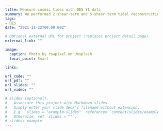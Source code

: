 ```yaml
---
title: Measure cosmic tides with DES Y1 data
summary: We performed 2-shear-term and 5-shear-term tidal reconstruction in red shift space with six independent catalogs produced by N-body simulation and soft mass cut. The cross correlation coefficient, propagator and noise power are used to quantify the results of two tidal reconstruction algorithms in red shift space.
tags:
- DES
date: "2021-11-22T00:00:00Z"

# Optional external URL for project (replaces project detail page).
external_link: ""

image:
  caption: Photo by rawpixel on Unsplash
  focal_point: Smart

links:

url_code: ""
url_pdf: ""
url_slides: ""
url_video: ""

# Slides (optional).
#   Associate this project with Markdown slides.
#   Simply enter your slide deck's filename without extension.
#   E.g. `slides = "example-slides"` references `content/slides/example-slides.md`.
#   Otherwise, set `slides = ""`.
# slides: example
---
```

